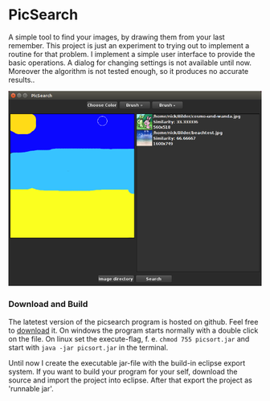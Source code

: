# PicSearch
A simple tool to find your images, by drawing them from your last remember. This project is just an experiment to trying out to implement a routine for that problem.
I implement a simple user interface to provide the basic operations. A dialog for changing settings is not available until now. Moreover the algorithm is not tested enough, so it produces no accurate results..

![Alt text](https://raw.githubusercontent.com/MilchReis/PicSearch/master/screenshot1.png "Screenshot1")

### Download and Build ###
The latetest version of the picsearch program is hosted on github. Feel free to [download](https://github.com/MilchReis/PicSearch/raw/master/build/PicSearch.jar "download-address") it. On windows the program starts normally with a double click on the file. On linux set the execute-flag, f. e. `chmod 755 picsort.jar` and start with `java -jar picsort.jar` in the terminal.

Until now I create the executable jar-file with the build-in eclipse export system. If you want to build your program for your self, download the source and import the project into eclipse. After that export the project as 'runnable jar'.